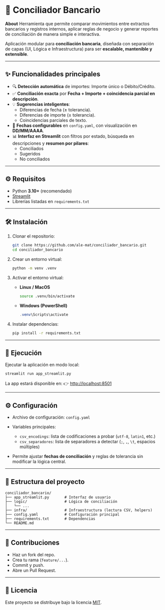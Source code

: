 # 🏦 Conciliador Bancario

**About**
Herramienta que permite comparar movimientos entre extractos bancarios y registros internos, aplicar reglas de negocio y generar reportes de conciliación de manera simple e interactiva.

Aplicación modular para **conciliación bancaria**, diseñada con separación de capas (UI, Lógica e Infraestructura) para ser **escalable, mantenible y extensible**.

---

## ✨ Funcionalidades principales

* 🔍 **Detección automática** de importes: Importe único o Débito/Crédito.
* ✅ **Conciliación exacta** por **Fecha + Importe + coincidencia parcial en descripción**.
* 💡 **Sugerencias inteligentes**:
  - Diferencias de fecha (± tolerancia).
  - Diferencias de importe (± tolerancia).
  - Coincidencias parciales de texto.
* 📅 **Fechas configurables** en `config.yaml`, con visualización en **DD/MM/AAAA**.
* 📊 **Interfaz en Streamlit** con filtros por estado, búsqueda en descripciones y **resumen por pilares**:
  - Conciliados
  - Sugeridos
  - No conciliados

---

## ⚙️ Requisitos

* Python **3.10+** (recomendado)
* [Streamlit](https://streamlit.io/)
* Librerías listadas en `requirements.txt`

---

## 🛠️ Instalación

1. Clonar el repositorio:

   ```bash
   git clone https://github.com/ale-mat/conciliador_bancario.git
   cd conciliador_bancario
   ```

2. Crear un entorno virtual:

   ```bash
   python -m venv .venv
   ```

3. Activar el entorno virtual:

   * **Linux / MacOS**

     ```bash
     source .venv/bin/activate
     ```
   * **Windows (PowerShell)**

     ```powershell
     .venv\Scripts\activate
     ```

4. Instalar dependencias:

   ```bash
   pip install -r requirements.txt
   ```

---

## 🚀 Ejecución

Ejecutar la aplicación en modo local:

```bash
streamlit run app_streamlit.py
```

La app estará disponible en:
👉 [http://localhost:8501](http://localhost:8501)

---

## ⚙️ Configuración

* Archivo de configuración: `config.yaml`
* Variables principales:

  * `csv_encodings`: lista de codificaciones a probar (`utf-8`, `latin1`, etc.)
  * `csv_separadores`: lista de separadores a detectar (`;`, `,`, `\t`, espacios múltiples)
* Permite ajustar **fechas de conciliación** y reglas de tolerancia sin modificar la lógica central.

---

## 📂 Estructura del proyecto

```
conciliador_bancario/
├── app_streamlit.py       # Interfaz de usuario
├── logic/                 # Lógica de conciliación
│   └── ...
├── infra/                 # Infraestructura (lectura CSV, helpers)
├── config.yaml            # Configuración principal
├── requirements.txt       # Dependencias
└── README.md
```

---

## 🤝 Contribuciones

* Haz un fork del repo.
* Crea tu rama (`feature/...`).
* Commit y push.
* Abre un Pull Request.

---

## 📜 Licencia

Este proyecto se distribuye bajo la licencia [MIT](https://opensource.org/licenses/MIT).




